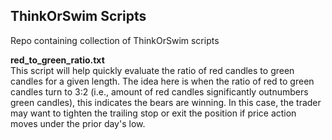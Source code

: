 ## ThinkOrSwim Scripts

Repo containing collection of ThinkOrSwim scripts

**red_to_green_ratio.txt**  
This script will help quickly evaluate the ratio of red candles to green candles for a given length.  The idea here is
when the ratio of red to green candles turn to 3:2 (i.e., amount of red candles significantly outnumbers green candles), this indicates the bears are winning. In this case, the trader may want to tighten the trailing stop or exit the position if price action moves under the prior day's low.



